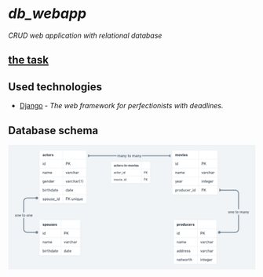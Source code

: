 # *db_webapp*
*CRUD web application with relational database*

## [the task](https://www.google.com/url?q=http://bit.ly/35rgwQv&sa=D&ust=1594048084812000&usg=AFQjCNG3Ovf1bOIp5V1m7bG_RZ0cFFPkdg)

## Used technologies
* [Django](https://www.djangoproject.com/) - *The web framework for perfectionists with deadlines.*

## Database schema
![database schema](index.png)

